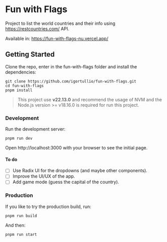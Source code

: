 # Fun with Flags

Project to list the world countries and their info using https://restcountries.com/ API.

Available in: https://fun-with-flags-nu.vercel.app/

## Getting Started

Clone the repo, enter in the fun-with-flags folder and install the dependencies:

```
git clone https://github.com/igortullio/fun-with-flags.git
cd fun-with-flags
pnpm install
```

> This project use **v22.13.0** and recommend the usage of NVM and the Node.js version >= v18.16.0 is required for run this project.

### Development

Run the development server:

```
pnpm run dev
```

Open http://localhost:3000 with your browser to see the initial page.

#### To do

- [ ] Use Radix UI for the dropdowns (and maybe other components).
- [ ] Improve the UI/UX of the app.
- [ ] Add game mode (guess the capital of the country).

### Production

If you like to try the production build, run:

```
pnpm run build
```

And then:

```
pnpm run start
```
